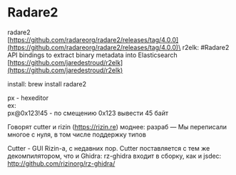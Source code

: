 # Radare2

radare2\
[https://github.com/radareorg/radare2/releases/tag/4.0.0](https://github.com/radareorg/radare2/releases/tag/4.0.0)\
r2elk: #Radare2 API bindings to extract binary metadata into Elasticsearch [https://github.com/jaredestroud/r2elk](https://github.com/jaredestroud/r2elk)

install: brew install radare2

px - hexeditor\
ex:\
px@0x123!45 - по смещению 0x123 вывести 45 байт



Говорят cutter и rizin (https://rizin.re) моднее: разраб — Мы переписали многое с нуля, в том числе поддержку типов

Cutter - GUI Rizin-а, с недавних пор. Cutter поставляется с тем же декомпилятором, что и Ghidra: rz-ghidra входит в сборку, как и jsdec: http://github.com/rizinorg/rz-ghidra/



